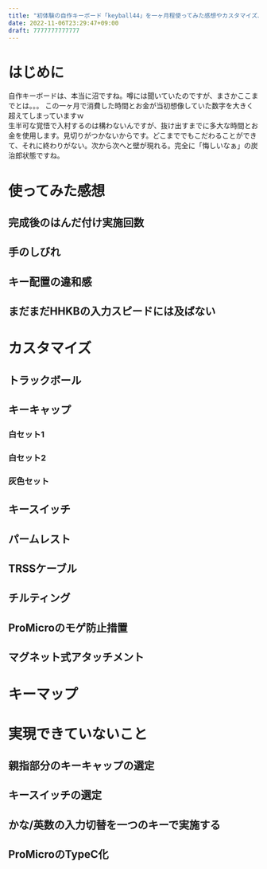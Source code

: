 ```yaml
---
title: "初体験の自作キーボード「keyball44」を一ヶ月程使ってみた感想やカスタマイズ、キーマップなど"
date: 2022-11-06T23:29:47+09:00
draft: 7777777777777
---
```


# はじめに
自作キーボードは、本当に沼ですね。噂には聞いていたのですが、まさかここまでとは。。。
この一ヶ月で消費した時間とお金が当初想像していた数字を大きく超えてしまっていますｗ  
生半可な覚悟で入村するのは構わないんですが、抜け出すまでに多大な時間とお金を使用します。見切りがつかないからです。どこまででもこだわることができて、それに終わりがない。次から次へと壁が現れる。完全に「悔しいなぁ」の炭治郎状態ですね。

# 使ってみた感想

## 完成後のはんだ付け実施回数

## 手のしびれ

## キー配置の違和感

## まだまだHHKBの入力スピードには及ばない

# カスタマイズ

## トラックボール

## キーキャップ

### 白セット1

### 白セット2

### 灰色セット

## キースイッチ

## パームレスト

## TRSSケーブル

## チルティング

## ProMicroのモゲ防止措置

## マグネット式アタッチメント

# キーマップ

# 実現できていないこと

## 親指部分のキーキャップの選定

## キースイッチの選定

## かな/英数の入力切替を一つのキーで実施する

## ProMicroのTypeC化


